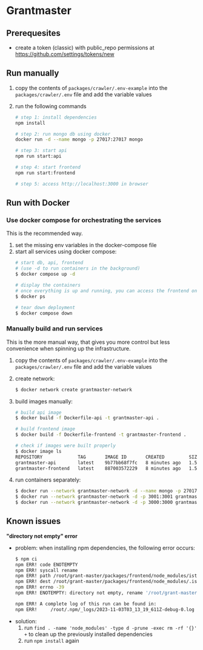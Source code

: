 # Grantmaster

## Prerequesites

- create a token (classic) with public_repo permissions at https://github.com/settings/tokens/new

## Run manually

1. copy the contents of `packages/crawler/.env-example` into the `packages/crawler/.env` file and add the variable values

2. run the following commands
    ```bash
    # step 1: install dependencies
    npm install

    # step 2: run mongo db using docker
    docker run -d --name mongo -p 27017:27017 mongo

    # step 3: start api
    npm run start:api

    # step 4: start frontend
    npm run start:frontend

    # step 5: access http://localhost:3000 in browser
    ```

## Run with Docker

### Use docker compose for orchestrating the services

This is the recommended way.
1. set the missing env variables in the docker-compose file
2. start all services using docker compose:
    ```bash
    # start db, api, frontend
    # (use -d to run containers in the background)
    $ docker compose up -d

    # display the containers
    # once everything is up and running, you can access the frontend on http://localhost:3000
    $ docker ps

    # tear down deployment
    $ docker compose down
    ```

### Manually build and run services

This is the more manual way, that gives you more control but less convenience when spinning up the infrastructure.

1. copy the contents of `packages/crawler/.env-example` into the `packages/crawler/.env` file and add the variable values
2. create network:
    ```bash
    $ docker network create grantmaster-network
    ```

3. build images manually:
    ```bash
    # build api image
    $ docker build -f Dockerfile-api -t grantmaster-api .

    # build frontend image
    $ docker build -f Dockerfile-frontend -t grantmaster-frontend .
    
    # check if images were built properly
    $ docker image ls
    REPOSITORY             TAG       IMAGE ID       CREATED         SIZE
    grantmaster-api        latest    9b77bb68f7fc   8 minutes ago   1.58GB
    grantmaster-frontend   latest    887003572229   8 minutes ago   1.58GB
    ```

4. run containers separately:
    ```bash
    $ docker run --network grantmaster-network -d --name mongo -p 27017:27017 mongo
    $ docker run --network grantmaster-network -d -p 3001:3001 grantmaster-api
    $ docker run --network grantmaster-network -d -p 3000:3000 grantmaster-frontend
    ```

## Known issues

**"directory not empty" error**

- problem: when installing npm dependencies, the following error occurs:
    ```bash
    $ npm ci
    npm ERR! code ENOTEMPTY
    npm ERR! syscall rename
    npm ERR! path /root/grant-master/packages/frontend/node_modules/istanbul-lib-instrument
    npm ERR! dest /root/grant-master/packages/frontend/node_modules/.istanbul-lib-instrument-J3DeZFqq
    npm ERR! errno -39
    npm ERR! ENOTEMPTY: directory not empty, rename '/root/grant-master/packages/frontend/node_modules/istanbul-lib-instrument' -> '/root/grant-master/packages/frontend/node_modules/.istanbul-lib-instrument-J3DeZFqq'

    npm ERR! A complete log of this run can be found in:
    npm ERR!     /root/.npm/_logs/2023-11-03T03_13_19_611Z-debug-0.log
    ```
- solution:
  1. run `find . -name 'node_modules' -type d -prune -exec rm -rf '{}' +` to clean up the previously installed dependencies
  2. run `npm install` again
